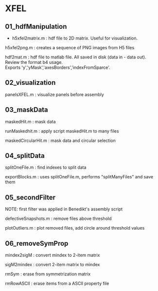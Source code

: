 # XFEL


**01_hdfManipulation**
-----------------------

* h5xfel2matrix.m : hdf file to 2D matrix. Useful for visualization.

h5xfel2png.m  : creates a sequence of PNG images from H5 files

hdf2mat.m : hdf file to matlab file.  All saved in disk (data in - data out).  Review the format b4 usage.             
            Exports 'y','yMask','axesBorders','indexFromSparce'.





**02_visualization**
-----------------------
panelsXFEL.m : visualize panels before assembly





**03_maskData**
-----------------------
maskedHit.m : mask data

runMaskedhit.m : apply script maskedHit.m to many files

maskedCircularHit.m : mask data and circular selection






**04_splitData**
-----------------------
splitOneFile.m : find indexes to split data

exportBlocks.m : uses splitOneFile.m, performs "splitManyFiles" and save them



**05_secondFilter**
-----------------------
NOTE: first filter was applied in Benedikt's assembly script


defectiveSnapshots.m : remove files above threshold

plotOutliers.m : plot removed files,  add circle around threshold values





**06_removeSymProp**
-----------------------
mindex2sigM : convert mindex to 2-item matrix

sigM2mindex : convert 2-item matrix to mindex

rmSym : erase from symmetrization matrix

rmRowASCII : erase items from a ASCII property file



